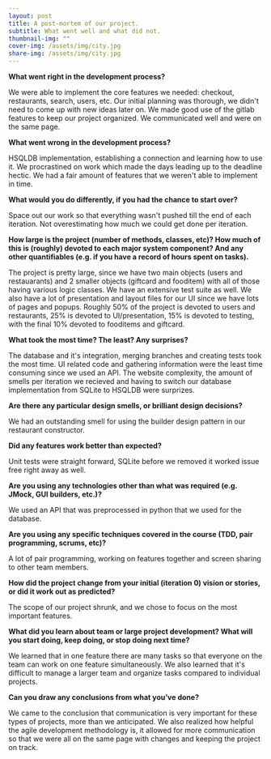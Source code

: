 ```yaml
---
layout: post
title: A post-mortem of our project.
subtitle: What went well and what did not.
thumbnail-img: ""
cover-img: /assets/img/city.jpg
share-img: /assets/img/city.jpg
---
```


**What went right in the development process?**


We were able to implement the core features we needed: checkout, restaurants, search, users, etc.
Our initial planning was thorough, we didn't need to come up with new ideas later on.
We made good use of the gitlab features to keep our project organized. 
We communicated well and were on the same page. 


**What went wrong in the development process?**


HSQLDB implementation, establishing a connection and learning how to use it. 
We procrastined on work which made the days leading up to the deadline hectic. 
We had a fair amount of features that we weren't able to implement in time. 


**What would you do differently, if you had the chance to start over?**


Space out our work so that everything wasn't pushed till the end of each iteration.
Not overestimating how much we could get done per iteration.


**How large is the project (number of methods, classes, etc)? How much of this is (roughly) devoted to each major system component? And any other quantifiables (e.g. if you have a record of hours spent on tasks).**


The project is pretty large, since we have two main objects (users and restauarants) and 2 smaller objects (giftcard and fooditem) with all of those having various logic classes. We have an extensive test suite as well. We also have a lot of presentation and layout files for our UI since we have lots of pages and popups. Roughly 50% of the project is devoted to users and restaurants, 25% is devoted to UI/presentation, 15% is devoted to testing, with the final 10% devoted to fooditems and giftcard.

**What took the most time? The least? Any surprises?**


The database and it's integration, merging branches and creating tests took the most time. 
UI related code and gathering information were the least time consuming since we used an API.
The website complexity, the amount of smells per iteration we recieved and having to switch our database implementation from SQLite to HSQLDB were surprizes. 


**Are there any particular design smells, or brilliant design decisions?**


We had an outstanding smell for using the builder design pattern in our restaurant constructor.


**Did any features work better than expected?**


Unit tests were straight forward, SQLite before we removed it worked issue free right away as well.


**Are you using any technologies other than what was required (e.g. JMock, GUI builders, etc.)?**


We used an API that was preprocessed in python that we used for the database.


**Are you using any specific techniques covered in the course (TDD, pair programming, scrums, etc)?**


A lot of pair programming, working on features together and screen sharing to other team members. 


**How did the project change from your initial (iteration 0) vision or stories, or did it work out as predicted?**


The scope of our project shrunk, and we chose to focus on the most important features.


**What did you learn about team or large project development? What will you start doing, keep doing, or stop doing next time?**


We learned that in one feature there are many tasks so that everyone on the team can work on one feature simultaneously. We also learned that it's difficult to manage a larger team and organize tasks compared to individual projects.


**Can you draw any conclusions from what you’ve done?**


We came to the conclusion that communication is very important for these types of projects, more than we anticipated. We also realized how helpful the agile development methodology is, it allowed for more communication so that we were all on the same page with changes and keeping the project on track. 

